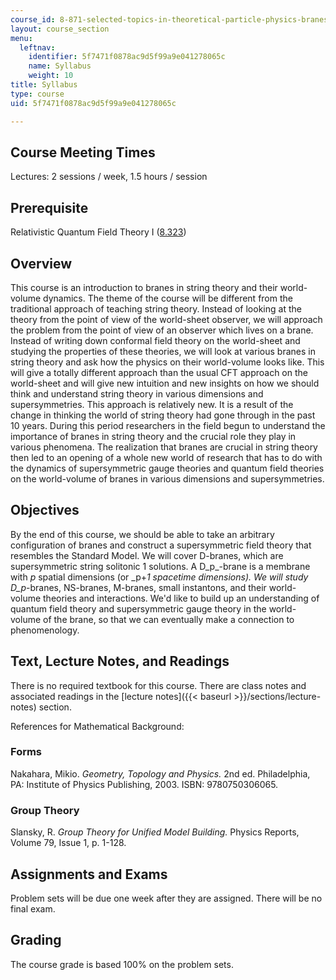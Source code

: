 ```yaml
---
course_id: 8-871-selected-topics-in-theoretical-particle-physics-branes-and-gauge-theory-dynamics-fall-2004
layout: course_section
menu:
  leftnav:
    identifier: 5f7471f0878ac9d5f99a9e041278065c
    name: Syllabus
    weight: 10
title: Syllabus
type: course
uid: 5f7471f0878ac9d5f99a9e041278065c

---
```


Course Meeting Times
--------------------

Lectures: 2 sessions / week, 1.5 hours / session

Prerequisite
------------

Relativistic Quantum Field Theory I ([8.323](/courses/8-323-relativistic-quantum-field-theory-i-spring-2008))

Overview
--------

This course is an introduction to branes in string theory and their world-volume dynamics. The theme of the course will be different from the traditional approach of teaching string theory. Instead of looking at the theory from the point of view of the world-sheet observer, we will approach the problem from the point of view of an observer which lives on a brane. Instead of writing down conformal field theory on the world-sheet and studying the properties of these theories, we will look at various branes in string theory and ask how the physics on their world-volume looks like. This will give a totally different approach than the usual CFT approach on the world-sheet and will give new intuition and new insights on how we should think and understand string theory in various dimensions and supersymmetries. This approach is relatively new. It is a result of the change in thinking the world of string theory had gone through in the past 10 years. During this period researchers in the field begun to understand the importance of branes in string theory and the crucial role they play in various phenomena. The realization that branes are crucial in string theory then led to an opening of a whole new world of research that has to do with the dynamics of supersymmetric gauge theories and quantum field theories on the world-volume of branes in various dimensions and supersymmetries.

Objectives
----------

By the end of this course, we should be able to take an arbitrary configuration of branes and construct a supersymmetric field theory that resembles the Standard Model. We will cover D-branes, which are supersymmetric string solitonic 1 solutions. A D_p_\-brane is a membrane with _p_ spatial dimensions (or _p+_1 spacetime dimensions). We will study D_p_\-branes, NS-branes, M-branes, small instantons, and their world-volume theories and interactions. We'd like to build up an understanding of quantum field theory and supersymmetric gauge theory in the world-volume of the brane, so that we can eventually make a connection to phenomenology.

Text, Lecture Notes, and Readings
---------------------------------

There is no required textbook for this course. There are class notes and associated readings in the [lecture notes]({{< baseurl >}}/sections/lecture-notes) section.

References for Mathematical Background:

### Forms

Nakahara, Mikio. _Geometry, Topology and Physics._ 2nd ed. Philadelphia, PA: Institute of Physics Publishing, 2003. ISBN: 9780750306065.

### Group Theory

Slansky, R. _Group Theory for Unified Model Building._ Physics Reports, Volume 79, Issue 1, p. 1-128.

Assignments and Exams
---------------------

Problem sets will be due one week after they are assigned. There will be no final exam.

Grading
-------

The course grade is based 100% on the problem sets.